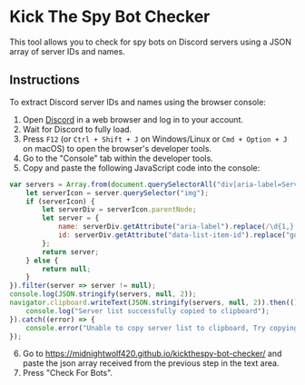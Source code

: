 # Kick The Spy Bot Checker

This tool allows you to check for spy bots on Discord servers using a JSON array of server IDs and names.

## Instructions

To extract Discord server IDs and names using the browser console:

1. Open [Discord](https://discord.com/channels/@me) in a web browser and log in to your account.
2. Wait for Discord to fully load.
3. Press `F12` (or `Ctrl + Shift + J` on Windows/Linux or `Cmd + Option + J` on macOS) to open the browser's developer tools.
4. Go to the "Console" tab within the developer tools.
5. Copy and paste the following JavaScript code into the console:

```javascript
var servers = Array.from(document.querySelectorAll("div[aria-label=Servers] > div")).map(server => {
	let serverIcon = server.querySelector("img");
	if (serverIcon) {
		let serverDiv = serverIcon.parentNode;
		let server = {
			name: serverDiv.getAttribute("aria-label").replace(/\d{1,} mentions?, /gi, "").trim(),
			id: serverDiv.getAttribute("data-list-item-id").replace("guildsnav___", "")
		};
		return server;
	} else {
		return null;
	}
}).filter(server => server != null);
console.log(JSON.stringify(servers, null, 2));
navigator.clipboard.writeText(JSON.stringify(servers, null, 2)).then(() => {
	console.log("Server list successfully copied to clipboard");
}).catch((error) => {
	console.error("Unable to copy server list to clipboard, Try copying it manually");
});
```
6. Go to https://midnightwolf420.github.io/kickthespy-bot-checker/ and paste the json array received from the previous step in the text area.
7. Press "Check For Bots".
